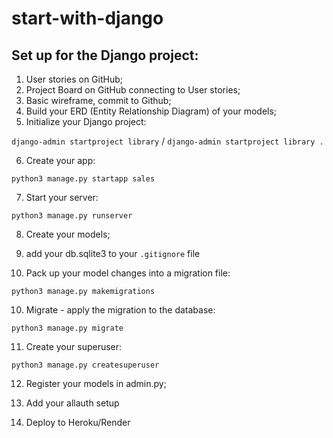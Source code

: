 # start-with-django


## Set up for the Django project:

1. User stories on GitHub;
2. Project Board on GitHub connecting to User stories;
3. Basic wireframe, commit to Github;
4. Build your ERD (Entity Relationship Diagram) of your models;
5. Initialize your Django project: 

`django-admin startproject library` / `django-admin startproject library .`

6. Create your app:

`python3 manage.py startapp sales`

7. Start your server:

`python3 manage.py runserver`

8. Create your models;

9. add your db.sqlite3 to your `.gitignore` file

10. Pack up your model changes into a migration file:

`python3 manage.py makemigrations`

10. Migrate - apply the migration to the database:

`python3 manage.py migrate`

11. Create your superuser:

`python3 manage.py createsuperuser`

12. Register your models in admin.py;

13. Add your allauth setup

14. Deploy to Heroku/Render
